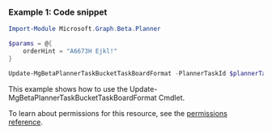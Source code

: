### Example 1: Code snippet

```powershellImport-Module Microsoft.Graph.Beta.Planner

$params = @{
	orderHint = "A6673H Ejkl!"
}

Update-MgBetaPlannerTaskBucketTaskBoardFormat -PlannerTaskId $plannerTaskId -BodyParameter $params -IfMatch W/'"JzEtVGFzayAgQEBAQEBAQEBAQEBAQEBAWCc="'
```
This example shows how to use the Update-MgBetaPlannerTaskBucketTaskBoardFormat Cmdlet.
To learn about permissions for this resource, see the [permissions reference](/graph/permissions-reference).

